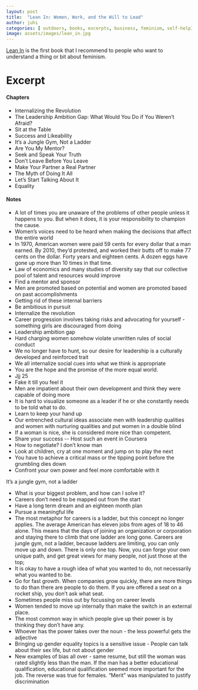 ```yaml
---
layout: post
title:  "Lean In: Women, Work, and the Will to Lead"
author: juhi
categories: [ outdoors, books, excerpts, business, feminism, self-help]
image: assets/images/lean_in.jpg
---
```


[Lean In](https://www.goodreads.com/book/show/16071764-lean-in) is the first book that I recommend to people who want to understand a thing or bit about feminism.


# Excerpt


#### Chapters



*   Internalizing the Revolution
*   The Leadership Ambition Gap: What Would You Do if You Weren’t Afraid?
*   Sit at the Table
*   Success and Likeability
*   It’s a Jungle Gym, Not a Ladder
*   Are You My Mentor?
*   Seek and Speak Your Truth
*   Don’t Leave Before You Leave
*   Make Your Partner a Real Partner
*   The Myth of Doing It All
*   Let’s Start Talking About It
*   Equality


#### Notes



*   A lot of times you are unaware of the problems of other people unless it happens to you. But when it does, it is your responsibility to champion the cause.
*   Women’s voices need to be heard when making the decisions that affect the entire world
*   In 1970, American women were paid 59 cents for every dollar that a man earned. By 2010, they’d protested, and worked their butts off to make 77 cents on the dollar. Forty years and eighteen cents. A dozen eggs have gone up more than 10 times in that time.
*   Law of economics and many studies of diversity say that our collective pool of talent and resources would improve
*   Find a mentor and sponsor
*   Men are promoted based on potential and women are promoted based on past accomplishments
*   Getting rid of these internal barriers 
*   Be ambitious in pursuit
*   Internalize the revolution
*   Career progression involves taking risks and advocating for yourself - something girls are discouraged from doing
*   Leadership ambition gap
*   Hard charging women somehow violate unwritten rules of social conduct
*   We no longer have to hunt, so our desire for leadership is a culturally developed and reinforced trait
*   We all internalize social cues into what we think is appropriate
*   You are the hope and the promise of the more equal world. 
*   Jjj 25
*   Fake it till you feel it
*   Men are impatient about their own development and think they were capable of doing more
*   It is hard to visualize someone as a leader if he or she constantly needs to be told what to do.
*   Learn to keep your hand up
*   Our entrenched cultural ideas associate men with leadership qualities and women with nurturing qualities and put women in a double blind
*   If a woman is nice, she is considered more nice than competent.
*   Share your success -- Host such an event in Coursera
*   How to negotiate? I don’t know man
*   Look at children, cry at one moment and jump on to play the next
*   You have to achieve a critical mass or the tipping point before the grumbling dies down
*   Confront your own power and feel more comfortable with it

It’s a jungle gym, not a ladder



*   What is your biggest problem, and how can I solve it?
*   Careers don’t need to be mapped out from the start
*   Have a long term dream and an eighteen month plan
*   Pursue a meaningful life
*   The most metaphor for careers is a ladder, but this concept no longer applies. The average American has eleven jobs from ages of 18 to 46 alone. This means that the days of joining an organization or corporation and staying there to climb that one ladder are long gone. Careers are jungle gym, not a ladder, because ladders are limiting, you can only move up and down. There is only one top. Now, you can forge your own unique path, and get great views for many people, not just those at the top;
*   It is okay to have a rough idea of what you wanted to do, not necessarily what you wanted to be.
*   Go for fast growth. When companies grow quickly, there are more things to do than there are people to do them. If you are offered a seat on a rocket ship, you don’t ask what seat.
*   Sometimes people miss out by focussing on career levels
*   Women tended to move up internally than make the switch in an external place.
*   The most common way in which people give up their power is by thinking they don’t have any.
*   Whoever has the power takes over the noun - the less powerful gets the adjective
*   Bringing up gender equality topics is a sensitive issue - People can talk about their sex life, but not about gender
*   New examples of bias all over - same resume, but still the woman was rated slightly less than the man. If the man has a better educational qualification, educational qualification seemed more important for the job. The reverse was true for females. “Merit” was manipulated to justify discrimination
